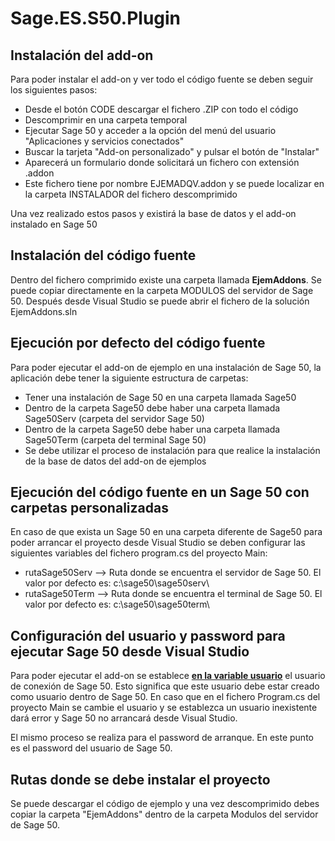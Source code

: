 # Sage.ES.S50.Plugin

<h2>Instalación del add-on</h2>
<p>Para poder instalar el add-on y ver todo el código fuente se deben seguir los siguientes pasos:</p>
<ul>
  <li>Desde el botón CODE descargar el fichero .ZIP con todo el código</li>
  <li>Descomprimir en una carpeta temporal</li>
  <li>Ejecutar Sage 50 y acceder a la opción del menú del usuario "Aplicaciones y servicios conectados"</li>
  <li>Buscar la tarjeta "Add-on personalizado" y pulsar el botón de "Instalar"</li>
  <li>Aparecerá un formulario donde solicitará un fichero con extensión .addon</li>
  <li>Este fichero tiene por nombre EJEMADQV.addon y se puede localizar en la carpeta INSTALADOR del fichero descomprimido</li>
</ul>
<p>Una vez realizado estos pasos y existirá la base de datos y el add-on instalado en Sage 50</p>

<h2>Instalación del código fuente</h2>
<p>Dentro del fichero comprimido existe una carpeta llamada <b>EjemAddons</b>. Se puede copiar directamente en la carpeta MODULOS del servidor de Sage 50. 
Después desde Visual Studio se puede abrir el fichero de la solución EjemAddons.sln</p> 

<h2>Ejecución por defecto del código fuente</h2>
<p>Para poder ejecutar el add-on de ejemplo en una instalación de Sage 50, la aplicación debe tener la siguiente estructura de carpetas:</p>
<ul>
  <li>Tener una instalación de Sage 50 en una carpeta llamada Sage50</li>
  <li>Dentro de la carpeta Sage50 debe haber una carpeta llamada Sage50Serv (carpeta del servidor Sage 50)</li>
  <li>Dentro de la carpeta Sage50 debe haber una carpeta llamada Sage50Term (carpeta del terminal Sage 50)</li>
  <li>Se debe utilizar el proceso de instalación para que realice la instalación de la base de datos del add-on de ejemplos</li>
</ul>

<h2>Ejecución del código fuente en un Sage 50 con carpetas personalizadas</h2>
<p>En caso de que exista un Sage 50 en una carpeta diferente de Sage50 para poder arrancar el proyecto desde Visual Studio se deben configurar 
las siguientes variables del fichero program.cs del proyecto Main:</p>

<ul>
  <li>rutaSage50Serv --> Ruta donde se encuentra el servidor de Sage 50. El valor por defecto es: c:\sage50\sage50serv\</li>
  <li>rutaSage50Term --> Ruta donde se encuentra el terminal de Sage 50. El valor por defecto es: c:\sage50\sage50term\</li>
</ul>

<h2>Configuración del usuario y password para ejecutar Sage 50 desde Visual Studio</h2>
<p>Para poder ejecutar el add-on se establece <b><u>en la variable usuario</u></b> el usuario de conexión de Sage 50. Esto significa que este usuario debe estar creado como usuario dentro de Sage 50. 
En caso que en el fichero Program.cs del proyecto Main se cambie el usuario y se establezca un usuario inexistente dará error y Sage 50 no arrancará desde Visual Studio.</p>
<p>El mismo proceso se realiza para el password de arranque. En este punto es el password del usuario de Sage 50.</p>

<h2>Rutas donde se debe instalar el proyecto</h2>
<p>Se puede descargar el código de ejemplo y una vez descomprimido debes copiar la carpeta "EjemAddons" dentro de la carpeta Modulos del servidor de Sage 50.</p>
